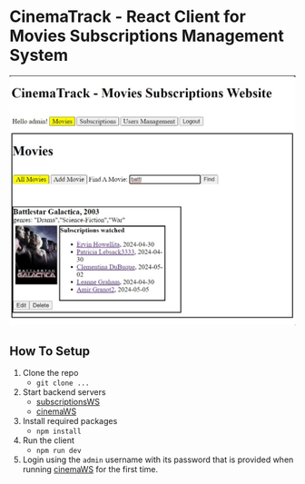# CinemaTrack - React Client for Movies Subscriptions Management System

![client-movie-search](../images/client-movie-search.jpg)

## How To Setup

1. Clone the repo
   - `git clone ...`
2. Start backend servers
   - [subscriptionsWS](../subscriptionsWS/README.md)
   - [cinemaWS](../cinemaWS/README.md)
3. Install required packages
   - `npm install`
4. Run the client
   - `npm run dev`
5. Login using the `admin` username with its password that is provided when running [cinemaWS](../cinemaWS/README.md) for the first time.
